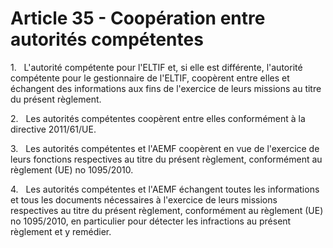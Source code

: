 # Article 35 - Coopération entre autorités compétentes


1.   L'autorité compétente pour l'ELTIF et, si elle est différente, l'autorité compétente pour le gestionnaire de l'ELTIF, coopèrent entre elles et échangent des informations aux fins de l'exercice de leurs missions au titre du présent règlement.

2.   Les autorités compétentes coopèrent entre elles conformément à la directive 2011/61/UE.

3.   Les autorités compétentes et l'AEMF coopèrent en vue de l'exercice de leurs fonctions respectives au titre du présent règlement, conformément au règlement (UE) no 1095/2010.

4.   Les autorités compétentes et l'AEMF échangent toutes les informations et tous les documents nécessaires à l'exercice de leurs missions respectives au titre du présent règlement, conformément au règlement (UE) no 1095/2010, en particulier pour détecter les infractions au présent règlement et y remédier.
